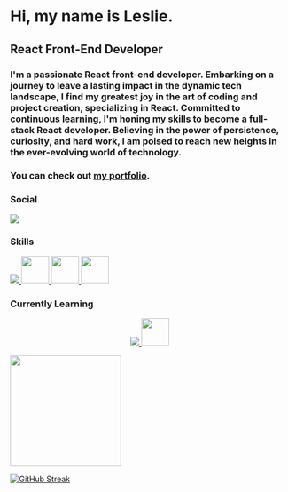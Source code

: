 <h1>Hi, my name is Leslie.</h1>

<h2>React Front-End Developer</h2>

<h3>I'm a passionate React front-end developer. Embarking on a journey to leave a lasting impact in the dynamic tech landscape, I find my greatest joy in the art of coding and project creation, specializing in React. Committed to continuous learning, I'm honing my skills to become a full-stack React developer. Believing in the power of persistence, curiosity, and hard work, I am poised to reach new heights in the ever-evolving world of technology.</h3>

<h3>You can check out <a href="https://leslie-lopez.netlify.app/">my portfolio</a>.</h3>

### Social

<a href="https://www.linkedin.com/in/leslie-lopez-anaya-1315lcla2125/">
<img src="https://skillicons.dev/icons?i=linkedin" />
</a>

### Skills

  <a href="https://skillicons.dev">
    <img src="https://skillicons.dev/icons?i=js,react,css,tailwind,bootstrap,sass,firebase,git,vscode,ai,ps" />
    <img width="50px" height="50px" src="https://uxwing.com/wp-content/themes/uxwing/download/brands-and-social-media/indesign-icon.png" />
    <img width="50px" height="50px" src="https://uxwing.com/wp-content/themes/uxwing/download/brands-and-social-media/chatgpt-icon.png" />
    <img width="50px" height="50px" src="https://static-00.iconduck.com/assets.00/brand-github-copilot-icon-512x443-uynt7dzf.png" />
  </a>

### Currently Learning

<p align="center">
  <a href="https://skillicons.dev">
    <img src="https://skillicons.dev/icons?i=express,mongodb,nodejs,postgres,redux,threejs,ts" /> 
    <img width="50px" height="50px" src="https://static-00.iconduck.com/assets.00/next-js-icon-512x512-zuauazrk.png" />
  </a>
</p>

<p>
  <img height=200 align="center" src="https://github-readme-stats.vercel.app/api/top-langs?username=LeslieLopez25&theme=holi&layout=compact&langs_count=8&card_width=320" />
</p>

[![GitHub Streak](https://streak-stats.demolab.com/?user=LeslieLopez25&theme=holi-theme)](https://git.io/streak-stats)

<!---
LeslieLopez25/LeslieLopez25 is a ✨ special ✨ repository because its `README.md` (this file) appears on your GitHub profile.
You can click the Preview link to take a look at your changes.
--->
